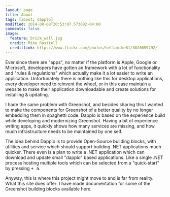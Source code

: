 ```yaml
---
layout: page
title: About
tags: [about, dapplo]
modified: 2014-08-08T20:53:07.573882-04:00
comments: false
image:
  feature: brick_wall.jpg
  credit: Mike Rastiell
  creditlink: https://www.flickr.com/photos/hellamike81/3020059492/
---
```


Ever since there are "apps", no matter if the platform is Apple, Google or Microsoft, developers have gotten an framework with a lot of functionality and "rules & regulations" which actually make it a lot easier to write an application. Unfortunately there is nothing like this for desktop applications, every developer need to reinvent the wheel, or in this case maintain a website to make their application downloadable and create solutions for installing & updating.

I hade the same problem with Greenshot, and besides sharing this I wanted to make the components for Greenshot of a better quality by no longer embedding them in spaghetti code.
Dapplo is based on the experience build while developing and modernizing Greenshot. Having a bit of experience writing apps, it quickly shows how many services are missing, and how much infrastructure needs to be maintained by one self.

The idea behind Dapplo is to provide Open-Source building blocks, with utilities and service which should support building .NET applications much quicker. There even is a plan to write a .NET application which can download and update small "dapplo" based applications. Like a single .NET process hosting multiple tools which can be selected from a "quick-start" by pressing <kbd><i class="fa fa-windows fa-lg"></i> + a</kbd>.

Anyway, this is where this project might move to and is far from reality. What this site does offer: I have made documentation for some of the Greenshot building blocks available here.